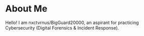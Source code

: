 # About Me

Hello! I am nxctvrnus/BigGuard20000, an aspirant for practicing Cybersecurity (Digital Forensics & Incident Response).
